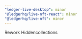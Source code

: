 ```yaml
---
"ledger-live-desktop": minor
"@ledgerhq/live-nft-react": minor
"@ledgerhq/live-nft": minor
---
```


Rework Hiddencollections
